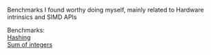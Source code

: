 Benchmarks I found worthy doing myself, mainly related to Hardware intrinsics and SIMD APIs

Benchmarks:<br />
[Hashing](/HardwareIntrinsicsPlayground/Hashing/README.md)<br />
[Sum of integers](/HardwareIntrinsicsPlayground/Sum/README.md)
